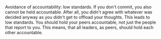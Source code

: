 Avoidance of accountability: low standards. If you don't commit, you also cannot be held accountable. After all, you didn't agree with whatever was decided anyway as you didn't get to offload your thoughts. This leads to low standards. You should hold your peers accountable, not just the people that report to you. This means, that all leaders, as peers, should hold each other accountable.